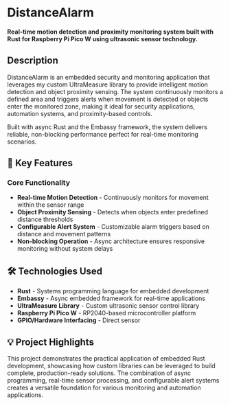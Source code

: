 # DistanceAlarm

**Real-time motion detection and proximity monitoring system built with Rust for Raspberry Pi Pico W using ultrasonic sensor technology.**

## Description

DistanceAlarm is an embedded security and monitoring application that leverages my custom UltraMeasure library to provide intelligent motion detection and object proximity sensing. The system continuously monitors a defined area and triggers alerts when movement is detected or objects enter the monitored zone, making it ideal for security applications, automation systems, and proximity-based controls.

Built with async Rust and the Embassy framework, the system delivers reliable, non-blocking performance perfect for real-time monitoring scenarios.

## 🔧 Key Features

### Core Functionality

- **Real-time Motion Detection** - Continuously monitors for movement within the sensor range
- **Object Proximity Sensing** - Detects when objects enter predefined distance thresholds
- **Configurable Alert System** - Customizable alarm triggers based on distance and movement patterns
- **Non-blocking Operation** - Async architecture ensures responsive monitoring without system delays

## 🛠️ Technologies Used

- **Rust** - Systems programming language for embedded development
- **Embassy** - Async embedded framework for real-time applications
- **UltraMeasure Library** - Custom ultrasonic sensor control library
- **Raspberry Pi Pico W** - RP2040-based microcontroller platform
- **GPIO/Hardware Interfacing** - Direct sensor

## 💡 Project Highlights

This project demonstrates the practical application of embedded Rust development, showcasing how custom libraries can be leveraged to build complete, production-ready solutions. The combination of async programming, real-time sensor processing, and configurable alert systems creates a versatile foundation for various monitoring and automation applications.